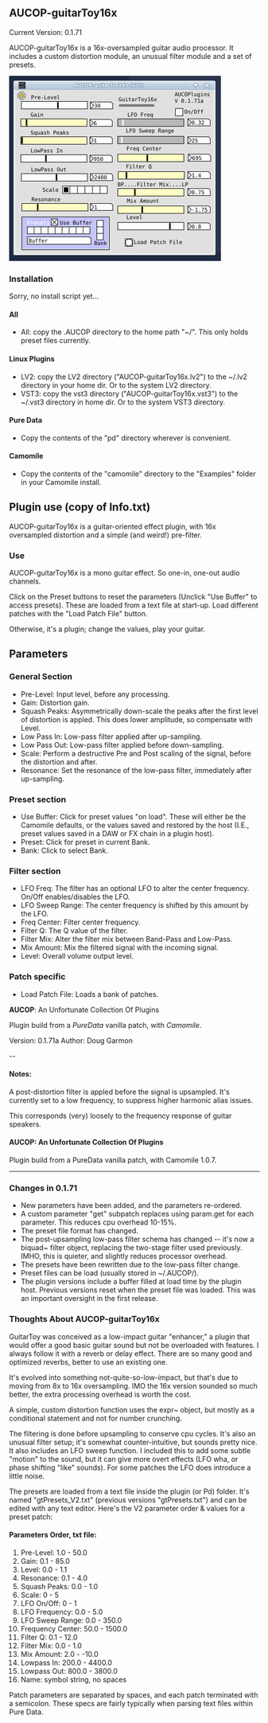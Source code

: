 ## AUCOP-guitarToy16x

Current Version: 0.1.71

AUCOP-guitarToy16x is a 16x-oversampled guitar audio processor. It includes a custom distortion module, an unusual filter module and a set of presets.

![gtoy pic](../webstuff/guitarToy_0.1.71.png)

### Installation

Sorry, no install script yet...

#### All

- All: copy the .AUCOP directory to the home path "~/". This only holds preset files currently.

#### Linux Plugins

- LV2: copy the LV2 directory ("AUCOP-guitarToy16x.lv2") to the ~/.lv2 directory in your home dir. Or to the system LV2 directory.
- VST3: copy the vst3 directory ("AUCOP-guitarToy16x.vst3") to the ~/.vst3 directory in home dir. Or to the system VST3 directory.

#### Pure Data

- Copy the contents of the "pd" directory wherever is convenient.

#### Camomile

- Copy the contents of the "camomile" directory to the "Examples" folder in your Camomile install.

## Plugin use (copy of Info.txt)

AUCOP-guitarToy16x is a guitar-oriented effect plugin, with 16x oversampled distortion and a simple (and weird!) pre-filter.

### Use

AUCOP-guitarToy16x is a mono guitar effect. So one-in, one-out audio channels.

Click on the Preset buttons to reset the parameters (Unclick "Use Buffer" to access presets). These are loaded from a text file at start-up. Load different patches with the "Load Patch File" button.

Otherwise, it's a plugin; change the values, play your guitar.

## Parameters

### General Section

- Pre-Level: Input level, before any processing.
- Gain: Distortion gain.
- Squash Peaks: Asymmetrically down-scale the peaks after the first level of distortion is appled. This does lower amplitude, so compensate with Level.
- Low Pass In: Low-pass filter applied after up-sampling.
- Low Pass Out: Low-pass filter applied before down-sampling.
- Scale: Perform a destructive Pre and Post scaling of the signal, before the distortion and after.
- Resonance: Set the resonance of the low-pass filter, immediately after up-sampling.

### Preset section

- Use Buffer: Click for preset values "on load". These will either be the Camomile defaults, or the values saved and restored by the host (I.E., preset values saved in a DAW or FX chain in a plugin host).
- Preset: Click for preset in current Bank.
- Bank: Click to select Bank.

### Filter section

- LFO Freq: The filter has an optional LFO to alter the center frequency. On/Off enables/disables the LFO.
- LFO Sweep Range: The center frequency is shifted by this amount by the LFO.
- Freq Center: Filter center frequency.
- Filter Q: The Q value of the filter.
- Filter Mix: Alter the filter mix between Band-Pass and Low-Pass.
- Mix Amount: Mix the filtered signal with the incoming signal.
- Level: Overall volume output level.

### Patch specific

- Load Patch File: Loads a bank of patches.

**AUCOP**: An Unfortunate Collection Of Plugins

Plugin build from a *PureData* vanilla patch, with *Camomile*.

Version: 0.1.71a
Author: Doug Garmon

--
#### Notes:
A post-distortion filter is appled before the signal is upsampled. It's currently set to a low frequency, to suppress higher harmonic alias issues.

This corresponds (very) loosely to the frequency response of guitar speakers.

#### AUCOP: An Unfortunate Collection Of Plugins

Plugin build from a PureData vanilla patch, with Camomile 1.0.7.

---

### Changes in 0.1.71


- New parameters have been added, and the parameters re-ordered.
- A custom parameter "get" subpatch replaces using param.get for each parameter. This reduces cpu overhead 10-15%.
- The preset file format has changed.
- The post-upsampling low-pass filter schema has changed -- it's now a biquad~ filter object, replacing the two-stage filter used previously. IMHO, this is quieter, and slightly reduces processor overhead.
- The presets have been rewritten due to the low-pass filter change.
- Preset files can be load (usually stored in ~/.AUCOP/).
- The plugin versions include a buffer filled at load time by the plugin host. Previous versions reset when the preset file was loaded. This was an important oversight in the first release.


### Thoughts About AUCOP-guitarToy16x

GuitarToy was conceived as a low-impact guitar "enhancer," a plugin that would offer a good basic guitar sound but not be overloaded with features. I always follow it with a reverb or delay effect. There are so many good and optimized reverbs, better to use an existing one.

It's evolved into something not-quite-so-low-impact, but that's due to moving from 8x to 16x oversampling. IMO the 16x version sounded so much better, the extra processing overhead is worth the cost.

A simple, custom distortion function uses the expr~ object, but mostly as a conditional statement and not for number crunching.

The filtering is done before upsampling to conserve cpu cycles. It's also an unusual filter setup; it's somewhat counter-intuitive, but sounds pretty nice. It also includes an LFO sweep function. I included this to add some subtle "motion" to the sound, but it can give more overt effects (LFO wha, or phase shifting "like" sounds). For some patches the LFO does introduce a little noise.

The presets are loaded from a text file inside the plugin (or Pd) folder. It's named "gtPresets_V2.txt" (previous versions "gtPresets.txt") and can be edited with any text editor. Here's the V2 parameter order & values for a preset patch:

#### Parameters Order, txt file:

1) Pre-Level: 1.0 - 50.0
2) Gain: 0.1 - 85.0
3) Level: 0.0 - 1.1
4) Resonance: 0.1 - 4.0 
5) Squash Peaks: 0.0 - 1.0
6) Scale: 0 - 5
7) LFO On/Off: 0 - 1
8) LFO Frequency: 0.0 - 5.0
9) LFO Sweep Range: 0.0 - 350.0
10) Frequency Center: 50.0 - 1500.0
11) Filter Q: 0.1 - 12.0
12) Filter Mix: 0.0 - 1.0
13) Mix Amount: 2.0 - -10.0
14) Lowpass In: 200.0 - 4400.0
15) Lowpass Out: 800.0 - 3800.0
16) Name: symbol string, no spaces

Patch parameters are separated by spaces, and each patch terminated with a semicolon. These specs are fairly typically when parsing text files within Pure Data.

